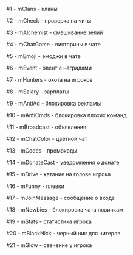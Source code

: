 #1 - mClans - кланы

#2 - mCheck - проверка на читы

#3 - mAlchemist - смешивание зелий

#4 - mChatGame - викторины в чате

#5 - mEmoji - эмоджи в чате

#6 - mEvent - эвент с наградами

#7 - mHunters - охота на игроков

#8 - mSalary - зарплаты

#9 - mAntiAd - блокировка рекламы

#10 - mAntiCmds - блокировка плохих команд

#11 - mBroadcast - объявления

#12 - mChatColor - цветной чат

#13 - mCodes - промокоды

#14 - mDonateCast - уведомления о донате

#15 - mDrive - катание на голове игрока

#16 - mFunny - плевки

#17 - mJoinMessage - сообщение о входе

#18 - mNewbies - блокировка чата новичкам

#19 - mStats - статистика игрока

#20 - mBlackNick - черный ник для читеров

#21 - mGlow - свечение у игрока
